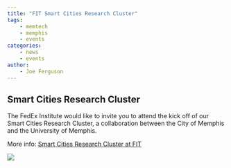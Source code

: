 ```yaml
---
title: "FIT Smart Cities Research Cluster"
tags:
    - memtech
    - memphis
    - events
categories:
    - news
    - events
author:
    - Joe Ferguson
---
```


<h2>Smart Cities Research Cluster</h2>

The FedEx Institute would like to invite you to attend the kick off of our Smart Cities Research Cluster, a collaboration between the City of Memphis and the University of Memphis.

More info: <a href="http://www.memphis.edu/fedex/SmartCities/" target="_blank">Smart Cities Research Cluster at FIT</a>

![](/images/fit-smart-cities.png)